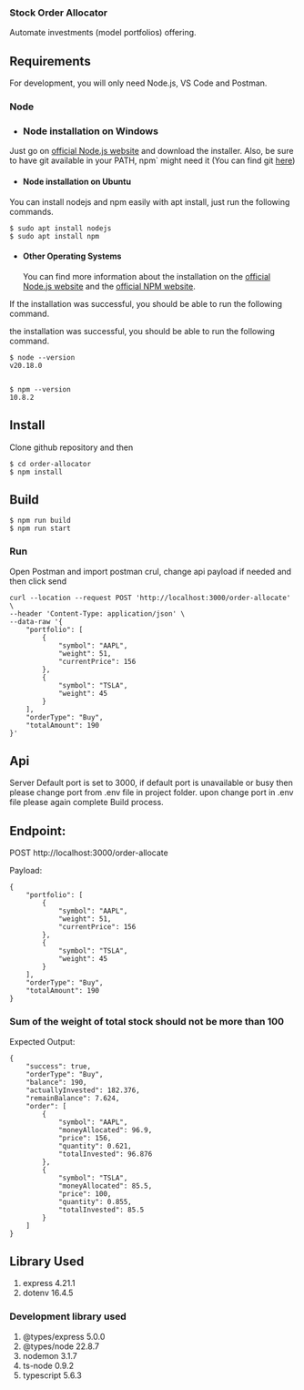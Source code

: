 ### Stock Order Allocator

Automate investments (model portfolios) offering.

## Requirements

For development, you will only need Node.js, VS Code and Postman.

### Node

- ### Node installation on Windows

Just go on [official Node.js website](https://nodejs.org/) and download the installer.
Also, be sure to have git available in your PATH,
npm` might need it (You can find git [here](https://git-scm.com/))

- #### Node installation on Ubuntu

You can install nodejs and npm easily with apt install, just run the following commands.

    $ sudo apt install nodejs
    $ sudo apt install npm

- #### Other Operating Systems
  You can find more information about the installation on the
  [official Node.js website](https://nodejs.org/) and the [official NPM website](https://npmjs.org/).

If the installation was successful, you should be able to run the following command.

the installation was successful, you should be able to run the following command.

    $ node --version
    v20.18.0


    $ npm --version
    10.8.2

## Install

Clone github repository and then

    $ cd order-allocator
    $ npm install

## Build

    $ npm run build
    $ npm run start

### Run

Open Postman and import postman crul, change api payload if needed and then click send

    curl --location --request POST 'http://localhost:3000/order-allocate' \
    --header 'Content-Type: application/json' \
    --data-raw '{
        "portfolio": [
            {
                "symbol": "AAPL",
                "weight": 51,
                "currentPrice": 156
            },
            {
                "symbol": "TSLA",
                "weight": 45
            }
        ],
        "orderType": "Buy",
        "totalAmount": 190
    }'

## Api

Server Default port is set to 3000, if default port is unavailable or busy then please change port from .env file in project folder. upon change port in .env file please again complete Build process.

## Endpoint:

POST http://localhost:3000/order-allocate

Payload:

    {
        "portfolio": [
            {
                "symbol": "AAPL",
                "weight": 51,
                "currentPrice": 156
            },
            {
                "symbol": "TSLA",
                "weight": 45
            }
        ],
        "orderType": "Buy",
        "totalAmount": 190
    }

### Sum of the weight of total stock should not be more than 100

Expected Output:

    {
        "success": true,
        "orderType": "Buy",
        "balance": 190,
        "actuallyInvested": 182.376,
        "remainBalance": 7.624,
        "order": [
            {
                "symbol": "AAPL",
                "moneyAllocated": 96.9,
                "price": 156,
                "quantity": 0.621,
                "totalInvested": 96.876
            },
            {
                "symbol": "TSLA",
                "moneyAllocated": 85.5,
                "price": 100,
                "quantity": 0.855,
                "totalInvested": 85.5
            }
        ]
    }

## Library Used

1. express 4.21.1
2. dotenv 16.4.5

### Development library used

1. @types/express 5.0.0
2. @types/node 22.8.7
3. nodemon 3.1.7
4. ts-node 0.9.2
5. typescript 5.6.3
